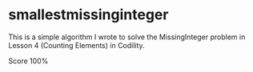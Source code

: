 # smallestmissinginteger

This is a simple algorithm I wrote to solve the MissingInteger problem in Lesson 4 (Counting Elements) in Codility.

Score 100%
